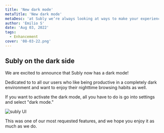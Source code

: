 ```yaml
---
title: 'New dark mode'
metaTitle: 'New dark mode'
metaDesc: 'at Subly we’re always looking at ways to make your experience better. Here are a few updates you might want to know about:'
author: 'Emilio S'
date: 'Aug 03, 2022'
tags:
  - Enhancement
cover: '08-03-22.png'
---
```


## Subly on the dark side

We are excited to announce that Subly now has a dark mode!

Dedicated to to all our users who like being productive in a completely dark environment and want to enjoy their nighttime browsing habits as well.

If you want to activate the dark mode, all you have to do is go into settings and select "dark mode."

![subly UI](/release-notes/content/08-03-22/content-1.gif)

This was one of our most requested features, and we hope you enjoy it as much as we do.
